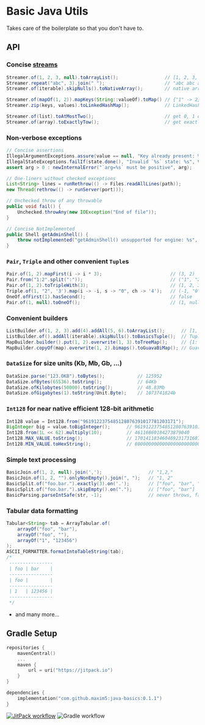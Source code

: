 # Basic Java Utils

Takes care of the boilerplate so that you don't have to.

## API

### Concise [streams](https://github.com/maxim5/java-basics/blob/master/src/main/java/io/spbx/util/collect/Streamer.java)

```java
Streamer.of(1, 2, 3, null).toArrayList();                 // [1, 2, 3, null]
Streamer.repeat("abc", 3).join(" ");                      // "abc abc abc"
Streamer.of(iterable).skipNulls().toNativeArray();        // native array without nulls

Streamer.of(mapOf(1, 2)).mapKeys(String::valueOf).toMap() // {"1" -> 2}
Streamer.zip(keys, values).toLinkedHashMap();             // LinkedHashMap of keys -> values

Streamer.of(list).toAtMostTwo();                          // get 0, 1 or 2 elements or throw
Streamer.of(array).toExactlyTow();                        // get exactly 2 elements or throw
```

### Non-verbose exceptions

```java
// Concise assertions
IllegalArgumentExceptions.assure(value == null, "Key already present: %s", key);
IllegalStateExceptions.failIf(state.done(), "Invalid `%s` state: %s", this, state);
assert arg > 0 : newInternalError("`arg=%s` must be positive", arg);

// One-liners without checked exceptions
List<String> lines = runRethrow(() -> Files.readAllLines(path));
new Thread(rethrow(() -> runServer(port)));

// Unchecked throw of any throwable
public void fail() {
    Unchecked.throwAny(new IOException("End of file"));
}

// Concise NotImplemented
public Shell getAdminShell() {
    throw notImplemented("getAdminShell() unsupported for engine: %s", table.engine());
}
```

### `Pair`, `Triple` and other convenient `Tuple`s

```java
Pair.of(1, 2).mapFirst(i -> i * 3);                         // (3, 2)
Pair.from("1:2".split(":"));                                // ("1", "2")
Pair.of(1, 2).toTripleWith(3);                              // (1, 2, 3)
Triple.of(1, "2", '3').map(i -> -i, s -> "0", ch -> '4');   // (-1, "0", '4')
OneOf.ofFirst(1).hasSecond();                               // false
Pair.of(1, null).toOneOf();                                 // (1, null)
```

### Convenient builders

```java
ListBuilder.of(1, 2, 3).add(4).addAll(5, 6).toArrayList();      // [1, 2, 3, 4, 5, 6]
ListBuilder.of().addAll(iterable).skipNulls().toBasicsTuple();  // Tuple without nulls
MapBuilder.builder().put(1, 2).overwrite(1, 3).toTreeMap();     // {1: 3}
MapBuilder.copyOf(map).overwrite(1, 2).bimaps().toGuavaBiMap(); // Guava BiMap
```

### `DataSize` for size units (Kb, Mb, Gb, ...)

```java
DataSize.parse("123.0KB").toBytes();            // 125952
DataSize.ofBytes(65536).toString();             // 64Kb
DataSize.ofKilobytes(50000).toString();         // 48.83Mb
DataSize.ofGigabytes(1).toString(Unit.Byte);    // 1073741824b
```

### `Int128` for near native efficient 128-bit arithmetic

```java
Int128 value = Int128.from("9619122375485128076391017781203171");
BigInteger big = value.toBigInteger();      // 9619122375485128076391017781203171
Int128.from(1L << 62).multiply(10);         // 46116860184273879040
Int128.MAX_VALUE.toString();                // 170141183460469231731687303715884105727
Int128.MIN_VALUE.toHexString();             // 80000000000000000000000000000000
```

### Simple text processing
```java
BasicJoin.of(1, 2, null).join(',');                 // "1,2,"
BasicJoin.of(1, 2, "").onlyNonEmpty().join(", ");   // "1, 2"
BasicSplit.of("foo.bar.").exactly(3).on('.');       // ["foo", "bar", ""]
BasicSplit.of("foo.bar.").skipEmpty().on(".");      // ["foo", "bar"]
BasicParsing.parseIntSafe(str, -1);                 // never throws, falls back to -1
```

### Tabular data formatting
```java
Tabular<String> tab = ArrayTabular.of(
    arrayOf("foo", "bar"),
    arrayOf("foo", ""),
    arrayOf("1", "123456")
);
ASCII_FORMATTER.formatIntoTableString(tab);
/*
 ----------------
 | foo | bar    |
 ----------------
 | foo |        |
 ----------------
 | 1   | 123456 |
 ----------------   
 */
```

- and many more...

## Gradle Setup

```kotlin
repositories {
    mavenCentral()
    ...
    maven {
        url = uri("https://jitpack.io")
    }
}

dependencies {
    implementation("com.github.maxim5:java-basics:0.1.1")
}
```

[![JitPack workflow](https://jitpack.io/v/maxim5/java-basics.svg)](https://jitpack.io/#maxim5/java-basics)
![Gradle workflow](https://github.com/maxim5/java-basics/actions/workflows/gradle.yml/badge.svg)
